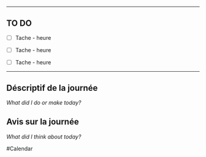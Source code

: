 #


---
## TO DO

- [ ] Tache - heure

- [ ] Tache - heure

- [ ] Tache - heure


---

## Déscriptif de la journée

*What did I do or make today?*

  

## Avis sur la journée

*What did I think about today?*


#Calendar